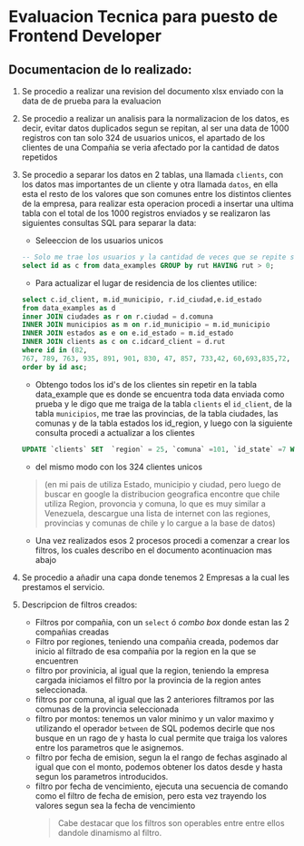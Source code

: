 # Evaluacion Tecnica para puesto de Frontend Developer

## Documentacion de lo realizado: 

1. Se procedio a realizar una revision del documento xlsx enviado con la data de de prueba para la evaluacion
2. Se procedio a realizar un analisis para la normalizacion de los datos, es decir, evitar datos duplicados segun se repitan, al ser una data de 1000 registros con tan solo 324 de usuarios unicos, el apartado de los clientes de una Compañia se veria afectado por la cantidad de datos repetidos
3. Se procedio a separar los datos en 2 tablas, una llamada `clients`, con los datos mas importantes de un cliente y otra llamada `datos`, en ella esta el resto de los valores que son comunes entre los distintos clientes de la empresa, para realizar esta operacion procedi a insertar una ultima tabla con el total de los 1000 registros enviados y se realizaron las siguientes consultas SQL para separar la data: 
   - Seleeccion de los usuarios unicos 
    ```sql
    -- Solo me trae los usuarios y la cantidad de veces que se repite su rut
    select id as c from data_examples GROUP by rut HAVING rut > 0;
    ```
    - Para actualizar el lugar de residencia de los clientes utilice:
    ```sql
    select c.id_client, m.id_municipio, r.id_ciudad,e.id_estado
    from data_examples as d 
    inner JOIN ciudades as r on r.ciudad = d.comuna 
    INNER JOIN municipios as m on r.id_municipio = m.id_municipio 
    INNER JOIN estados as e on e.id_estado = m.id_estado 
    INNER JOIN clients as c on c.idcard_client = d.rut 
    where id in (82, 
    767, 789, 763, 935, 891, 901, 830, 47, 857, 733,42, 60,693,835,72, 98,937,914,57, 53,730,766,770,746,782,964,866,994,816,977,163,825,864,855,870,886,911,757,920,729,744,996,820,948,925,824,817,909,947,970,863,921,979,930,907,943,828,52, 93,173,1, 68,836,854,887,769,850,792,892,939,526,972,959,899,810,778,889,851,878,548,877,796,787,928,741,777,867,749,987,755,912,16, 7, 50,969,726,902,800,774,803,783,929,893,990,919,753,727,940,732,790,771,871,844,967,734,971,845,776,411,804,832,997,916,973,779,906,872,740,62, 80,882,797,992,839,868,915,791,840,843,860,841,941,795,931,938,833,858,856,739,735,875,958,822,738,750,983,975,21, 85,918,989,737,995,954,942,842,865,963,751,756,976,984,922,932,762,946,773,754,933,988,834,764,765,772,978,788,974,852,951,945,985,982,927,793,910,949,747,926,862,798,955,805,752,748,759,784,849,760,965,999,873,980,962,880,861,966,742,881,786,876,961,799,934,885,826,819,728,801,846,384,781,859,905,903,917,768,736,956,904,775,991,794,884,924,888,745,883,908,957,981,869,831,815,879,923,829,953,761,952,821,986,743,418,823,838,802,410,553,655,666,389,709,2, 33,472,124,650,807,541,896,809,521,898,660,874,818,895,589,143,758,619,90, 08,105,100,814,811,847,473,806,458,837,95, 31,642,110,604,399,812,936,423,913,498,827,813,599,894,119,158,704,900,848,673) 
    order by id asc;
    ```
    - Obtengo todos los id's de los clientes sin repetir en la tabla data_example que es donde se encuentra toda data enviada como prueba y le digo que me traiga de la tabla `clients` el `id_client`, de la tabla `municipios`, me trae las provincias, de la tabla ciudades, las comunas y de la tabla estados los id_region, y luego con la siguiente consulta procedi a actualizar a los clientes
    ```SQL
    UPDATE `clients` SET  `region` = 25, `comuna` =101, `id_state` =7 WHERE id_client =1;
    ```
     - del mismo modo con los 324 clientes unicos 
        
    > (en mi pais de utiliza Estado, municipio y ciudad, pero luego de buscar en google la distribucion geografica encontre que chile utiliza Region, provoncia y comuna, lo que es muy similar a Venezuela, descargue una lista de internet con las regiones, provincias y comunas de chile y lo cargue a la base de datos)
   
    - Una vez realizados esos 2 procesos procedi a comenzar a crear los filtros, los cuales describo en el documento acontinuacion mas abajo
4. Se procedio a añadir una capa donde tenemos 2 Empresas a la cual les prestamos el servicio. 
5. Descripcion de filtros creados:
   - Filtros por compañia, con un `select` ó _combo box_ donde estan las 2 compañias creadas
   - Filtro por regiones, teniendo una compañia creada, podemos dar inicio al filtrado de esa compañia por la region en la que se encuentren
   - filtro por provinicia, al igual que la region, teniendo la empresa cargada iniciamos el filtro por la provincia de la region antes seleccionada.
   - filtros por comuna, al igual que las 2 anteriores filtramos por las comunas de la provincia seleccionada
   - filtro por montos: tenemos un valor minimo y un valor maximo y utilizando el operador `between` de SQL podemos decirle que nos busque en un rago de y hasta lo cual permite que traiga los valores entre los parametros que le asignemos.
   - filtro por fecha de emision, segun la el rango de fechas asginado al igual que con el monto, podemos obtener los datos desde y hasta segun los parametros introducidos.
   - filtro por fecha de vencimiento, ejecuta una secuencia de comando como el filtro de fecha de emision, pero esta vez trayendo los valores segun sea la fecha de vencimiento
        > Cabe destacar que los filtros son operables entre entre ellos dandole dinamismo al filtro.
